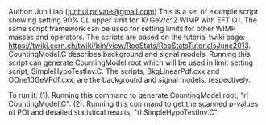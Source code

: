 Author: Jun Liao (junhui.private@gmail.com)
This is a set of example script showing setting 90% CL upper limit for 10 GeV/c^2 WIMP with EFT O1.
The same script framework can be used for setting limits for other WIMP masses and operators.
The scripts are based on the tutorial twiki page: https://twiki.cern.ch/twiki/bin/view/RooStats/RooStatsTutorialsJune2013. 
CountingModel.C describes background and signal models. Running this script can generate CountingModel.root which will be used in limit setting script, SimpleHypoTestInv.C. The scripts, BkgLinearPdf.cxx and OOne10GeVPdf.cxx, are the background and signal models, respectively.

To run it:
(1). Running this command to generate CountingModel.root, "rl CountingModel.C".
(2). Running this command to get the scanned p-values of POI and detailed statistical results, "rl SimpleHypoTestInv.C".
